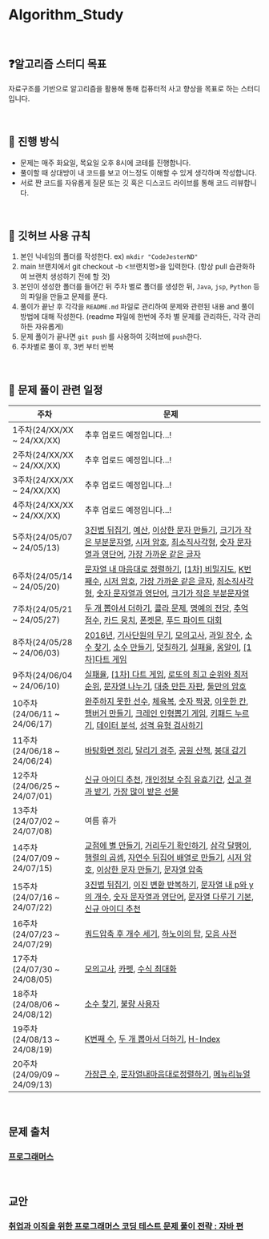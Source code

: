 # Algorithm_Study

<br>

## ❓알고리즘 스터디 목표
자료구조를 기반으로 알고리즘을 활용해 통해 컴퓨터적 사고 향상을 목표로 하는 스터디입니다.

<br>

## 🤔 진행 방식
* 문제는 매주 화요일, 목요일 오후 8시에 코테를 진행합니다.
* 풀이할 때 상대방이 내 코드를 보고 어느정도 이해할 수 있게 생각하며 작성합니다.
* 서로 짠 코드를 자유롭게 질문 또는 깃 혹은 디스코드 라이브를 통해 코드 리뷰합니다.

<br>

## 🙏 깃허브 사용 규칙
1. 본인 닉네임의 폴더를 작성한다. ex) `mkdir "CodeJesterND"`
2. main 브랜치에서 git checkout -b <브랜치명>을 입력한다. (항상 pull 습관화하여 브랜치 생성하기 전에 할 것)
3. 본인이 생성한 폴더를 들어간 뒤 주차 별로 폴더를 생성한 뒤, `Java`, `jsp`, `Python` 등의 파일을 만들고 문제를 푼다.
4. 풀이가 끝난 후 각각을 `README.md` 파일로 관리하여 문제와 관련된 내용 and 풀이 방법에 대해 작성한다. (readme 파일에 한번에 주차 별 문제를 관리하든, 각각 관리하든 자유롭게)
5. 문제 풀이가 끝나면 `git push` 를 사용하여 깃허브에 `push`한다.
6. 주차별로 풀이 후, 3번 부터 반복

<br>

## 📆 문제 풀이 관련 일정
| 주차                        | 문제                                                                                                                                                                                                                                                                                                                                                                                                                                                                                                                                                                                                                                                                                                                                                                       |
|---------------------------|--------------------------------------------------------------------------------------------------------------------------------------------------------------------------------------------------------------------------------------------------------------------------------------------------------------------------------------------------------------------------------------------------------------------------------------------------------------------------------------------------------------------------------------------------------------------------------------------------------------------------------------------------------------------------------------------------------------------------------------------------------------------------|
| 1주차(24/XX/XX ~ 24/XX/XX)  | 추후 업로드 예정입니다...!                                                                                                                                                                                                                                                                                                                                                                                                                                                                                                                                                                                                                                                                                                                                                         |
| 2주차(24/XX/XX ~ 24/XX/XX)  | 추후 업로드 예정입니다...!                                                                                                                                                                                                                                                                                                                                                                                                                                                                                                                                                                                                                                                                                                                                                         |
| 3주차(24/XX/XX ~ 24/XX/XX)  | 추후 업로드 예정입니다...!                                                                                                                                                                                                                                                                                                                                                                                                                                                                                                                                                                                                                                                                                                                                                         |
| 4주차(24/XX/XX ~ 24/XX/XX)  | 추후 업로드 예정입니다...!                                                                                                                                                                                                                                                                                                                                                                                                                                                                                                                                                                                                                                                                                                                                                         |
| 5주차(24/05/07 ~ 24/05/13)  | [3진법 뒤집기](https://school.programmers.co.kr/learn/courses/30/lessons/68935), [예산](https://school.programmers.co.kr/learn/courses/30/lessons/12982), [이상한 문자 만들기](https://school.programmers.co.kr/learn/courses/30/lessons/12930), [크기가 작은 부분문자열](https://school.programmers.co.kr/learn/courses/30/lessons/147355), [시저 암호](https://school.programmers.co.kr/learn/courses/30/lessons/12926), [최소직사각형](https://school.programmers.co.kr/learn/courses/30/lessons/86491), [숫자 문자열과 영단어](https://school.programmers.co.kr/learn/courses/30/lessons/81301), [가장 가까운 같은 글자](https://school.programmers.co.kr/learn/courses/30/lessons/142086)                                                                                                                                |
| 6주차(24/05/14 ~ 24/05/20)  | [문자열 내 마음대로 정렬하기](https://school.programmers.co.kr/learn/courses/30/lessons/12915), [[1차] 비밀지도](https://school.programmers.co.kr/learn/courses/30/lessons/17681), [K번째수](https://school.programmers.co.kr/learn/courses/30/lessons/42748), [시저 암호](https://school.programmers.co.kr/learn/courses/30/lessons/12926), [가장 가까운 같은 글자](https://school.programmers.co.kr/learn/courses/30/lessons/142086), [최소직사각형](https://school.programmers.co.kr/learn/courses/30/lessons/86491), [숫자 문자열과 영단어](https://school.programmers.co.kr/learn/courses/30/lessons/81301), [크기가 작은 부분문자열](https://school.programmers.co.kr/learn/courses/30/lessons/147355)                                                                                                                       |
| 7주차(24/05/21 ~ 24/05/27)  | [두 개 뽑아서 더하기](https://school.programmers.co.kr/learn/courses/30/lessons/68644), [콜라 문제](https://school.programmers.co.kr/learn/courses/30/lessons/132267), [명예의 전당](https://school.programmers.co.kr/learn/courses/30/lessons/138477), [추억 점수](https://school.programmers.co.kr/learn/courses/30/lessons/176963), [카드 뭉치](https://school.programmers.co.kr/learn/courses/30/lessons/159994), [폰켓몬](https://school.programmers.co.kr/learn/courses/30/lessons/1845), [푸드 파이트 대회](https://school.programmers.co.kr/learn/courses/30/lessons/134240)                                                                                                                                                                                                                        |
| 8주차(24/05/28 ~ 24/06/03)  | [2016년](https://school.programmers.co.kr/learn/courses/30/lessons/12901), [기사단원의 무기](https://school.programmers.co.kr/learn/courses/30/lessons/136798), [모의고사](https://school.programmers.co.kr/learn/courses/30/lessons/42840), [과일 장수](https://school.programmers.co.kr/learn/courses/30/lessons/135808), [소수 찾기](https://school.programmers.co.kr/learn/courses/30/lessons/12921), [소수 만들기](https://school.programmers.co.kr/learn/courses/30/lessons/12977), [덧칠하기](https://school.programmers.co.kr/learn/courses/30/lessons/161989), [실패율](https://school.programmers.co.kr/learn/courses/30/lessons/42889), [옹알이](https://school.programmers.co.kr/learn/courses/30/lessons/133499), [[1차]다트 게임](https://school.programmers.co.kr/learn/courses/30/lessons/17682) |
| 9주차(24/06/04 ~ 24/06/10)  | [실패율](https://school.programmers.co.kr/learn/courses/30/lessons/42889), [[1차] 다트 게임](https://school.programmers.co.kr/learn/courses/30/lessons/17682), [로또의 최고 순위와 최저 순위](https://school.programmers.co.kr/learn/courses/30/lessons/77484), [문자열 나누기](https://school.programmers.co.kr/learn/courses/30/lessons/140108), [대충 만든 자판](https://school.programmers.co.kr/learn/courses/30/lessons/160586), [둘만의 암호](https://school.programmers.co.kr/learn/courses/30/lessons/155652)                                                                                                                                                                                                                                                                                        |
| 10주차(24/06/11 ~ 24/06/17) | [완주하지 못한 선수](https://school.programmers.co.kr/learn/courses/30/lessons/42576), [체육복](https://school.programmers.co.kr/learn/courses/30/lessons/42862), [숫자 짝꿍](https://school.programmers.co.kr/learn/courses/30/lessons/131128), [이웃한 칸](https://school.programmers.co.kr/learn/courses/30/lessons/250125), [햄버거 만들기](https://school.programmers.co.kr/learn/courses/30/lessons/133502), [크레인 인형뽑기 게임](https://school.programmers.co.kr/learn/courses/30/lessons/64061), [키패드 누르기](https://school.programmers.co.kr/learn/courses/30/lessons/67256), [데이터 분석](https://school.programmers.co.kr/learn/courses/30/lessons/250121), [성격 유형 검사하기](https://school.programmers.co.kr/learn/courses/30/lessons/118666)                                                         |
| 11주차(24/06/18 ~ 24/06/24) | [바탕화면 정리](https://school.programmers.co.kr/learn/courses/30/lessons/161990), [달리기 경주](https://school.programmers.co.kr/learn/courses/30/lessons/178871), [공원 산책](https://school.programmers.co.kr/learn/courses/30/lessons/172928), [붕대 감기](https://school.programmers.co.kr/learn/courses/30/lessons/250137)                                                                                                                                                                                                                                                                                                                                                                                                                                                            |
| 12주차(24/06/25 ~ 24/07/01) | [신규 아이디 추천](https://school.programmers.co.kr/learn/courses/30/lessons/72410), [개인정보 수집 유효기간](https://school.programmers.co.kr/learn/courses/30/lessons/150370), [신고 결과 받기](https://school.programmers.co.kr/learn/courses/30/lessons/92334), [가장 많이 받은 선물](https://school.programmers.co.kr/learn/courses/30/lessons/258712)                                                                                                                                                                                                                                                                                                                                                                                                                                             |
| 13주차(24/07/02 ~ 24/07/08) | 여름 휴가                                                                                                                                                                                                                                                                                                                                                                                                                                                                                                                                                                                                                                                                                                                                                                    |
| 14주차(24/07/09 ~ 24/07/15) | [교점에 별 만들기](https://school.programmers.co.kr/learn/courses/30/lessons/87377), [거리두기 확인하기](https://school.programmers.co.kr/learn/courses/30/lessons/81302), [삼각 달팽이](https://school.programmers.co.kr/learn/courses/30/lessons/68645), [행렬의 곱셈](https://school.programmers.co.kr/learn/courses/30/lessons/12949), [자연수 뒤집어 배열로 만들기](https://school.programmers.co.kr/learn/courses/30/lessons/12932), [시저 암호](https://school.programmers.co.kr/learn/courses/30/lessons/12926), [이상한 문자 만들기](https://school.programmers.co.kr/learn/courses/30/lessons/12930), [문자열 압축](https://school.programmers.co.kr/learn/courses/30/lessons/60057)                                                                                                                                 |                                                                                                                                                                                                                                                                                                                                                                                                                                                        
| 15주차(24/07/16 ~ 24/07/22) | [3진법 뒤집기](https://school.programmers.co.kr/learn/courses/30/lessons/68935), [이진 변환 반복하기](https://school.programmers.co.kr/learn/courses/30/lessons/70129), [문자열 내 p와 y의 개수](https://school.programmers.co.kr/learn/courses/30/lessons/12916), [숫자 문자열과 영단어](https://school.programmers.co.kr/learn/courses/30/lessons/81301), [문자열 다루기 기본](https://school.programmers.co.kr/learn/courses/30/lessons/12918), [신규 아이디 추천](https://school.programmers.co.kr/learn/courses/30/lessons/72410)                                                                                                                                                                                                                                                                                | 
| 16주차(24/07/23 ~ 24/07/29) | [쿼드압축 후 개수 세기](https://school.programmers.co.kr/learn/courses/30/lessons/68936), [하노이의 탑](https://school.programmers.co.kr/learn/courses/30/lessons/12946), [모음 사전](https://school.programmers.co.kr/learn/courses/30/lessons/84512)                                                                                                                                                                                                                                                                                                                                                                                                                                                                                                                                     |
| 17주차(24/07/30 ~ 24/08/05) | [모의고사](https://school.programmers.co.kr/learn/courses/30/lessons/42840), [카펫](https://school.programmers.co.kr/learn/courses/30/lessons/42842), [수식 최대화](https://school.programmers.co.kr/learn/courses/30/lessons/67257)                                                                                                                                                                                                                                                                                                                                                                                                                                                                                                                                                |
| 18주차(24/08/06 ~ 24/08/12) | [소수 찾기](https://school.programmers.co.kr/learn/courses/30/lessons/42839), [불량 사용자]()                                                                                                                                                                                                                                                                                                                                                                                                                                                                                                                                                                                                                                                                                     |
| 19주차(24/08/13 ~ 24/08/19) | [K번째 수](https://school.programmers.co.kr/learn/courses/30/lessons/42748), [두 개 뽑아서 더하기](https://school.programmers.co.kr/learn/courses/30/lessons/68644), [H-Index](https://school.programmers.co.kr/learn/courses/30/lessons/42747)                                                                                                                                                                                                                                                                                                                                                                                                                                                                                                                                     |
| 20주차(24/09/09 ~ 24/09/13) | [가장큰 수](https://school.programmers.co.kr/learn/courses/30/lessons/42746), [문자열내마음대로정렬하기](https://school.programmers.co.kr/learn/courses/30/lessons/12915?language=java), [메뉴리뉴얼](https://school.programmers.co.kr/learn/courses/30/lessons/72411)                                                                                                                                                                                                                                                                                                                                                                                                                                                                                                                        |
<br>

## 문제 출처
### [프로그래머스](https://programmers.co.kr/)

<br>

## 교안
### [취업과 이직을 위한 프로그래머스 코딩 테스트 문제 풀이 전략 : 자바 편](https://school.programmers.co.kr/learn/courses/16558/16558-%ED%94%84%EB%A1%9C%EA%B7%B8%EB%9E%98%EB%A8%B8%EC%8A%A4-%EC%BD%94%EB%94%A9-%ED%85%8C%EC%8A%A4%ED%8A%B8-%EB%AC%B8%EC%A0%9C-%ED%92%80%EC%9D%B4-%EC%A0%84%EB%9E%B5-%EC%9E%90%EB%B0%94%ED%8E%B8)